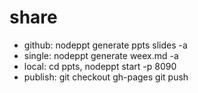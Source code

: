 # share
* github: nodeppt generate ppts slides -a
* single: nodeppt generate weex.md -a
* local: cd ppts, nodeppt start -p 8090
* publish: git checkout gh-pages git push